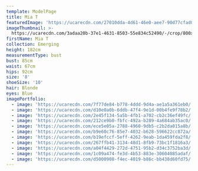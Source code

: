 ```yaml
---
template: ModelPage
title: Mia T
featuredImage: 'https://ucarecdn.com/27010dda-4d61-46e0-aee7-90d77cfad05f/'
imageThumbnail: >-
  https://ucarecdn.com/3adaa20b-37e1-4631-8503-55e834c52490/-/crop/800x1078/119,0/-/preview/
firstName: Mia T
collection: Emerging
height: 182cm
measurementType: bust
bust: 85cm
waist: 67cm
hips: 92cm
size: '8'
shoeSize: '10'
hair: Blonde
eyes: Blue
imagePortfolio:
  - image: 'https://ucarecdn.com/7f77de84-b778-4ddd-9d4a-ae1a5a361eb0/'
  - image: 'https://ucarecdn.com/d10e0a0b-6ddb-47f4-9e1d-00b4fe9f78b2/'
  - image: 'https://ucarecdn.com/2e45f134-5a5b-4fb1-a702-cb2c36ef49fc/'
  - image: 'https://ucarecdn.com/212ce9b0-fbfc-492a-b289-4a684ab35ac0/'
  - image: 'https://ucarecdn.com/ece5e05a-2788-4960-9db5-c2b2da015a8b/'
  - image: 'https://ucarecdn.com/b9e60c76-85e7-4032-b628-596622cc872a/'
  - image: 'https://ucarecdn.com/b19efccf-5eff-4262-9eab-1da459fda2f8/'
  - image: 'https://ucarecdn.com/267ffb41-3134-48d1-8fb9-73bc1f1816a3/'
  - image: 'https://ucarecdn.com/a04f4429-272d-4751-95b2-d34c3752ba3d/'
  - image: 'https://ucarecdn.com/1c09a474-fe3d-4b53-883e-30604085adaf/'
  - image: 'https://ucarecdn.com/d5000908-f4ec-4019-b86c-bb438d60fd75/'
---
```


